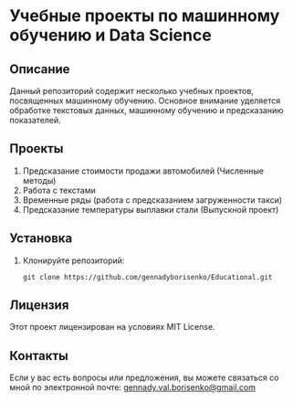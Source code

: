 # Учебные проекты по машинному обучению и Data Science

## Описание
Данный репозиторий содержит несколько учебных проектов, посвященных машинному обучению. Основное внимание уделяется обработке текстовых данных, машинному обучению и предсказанию показателей.

## Проекты
1. Предсказание стоимости продажи автомобилей (Численные методы)
2. Работа с текстами
3. Временные ряды (работа с предсказанием загруженности такси)
4. Предсказание температуры выплавки стали (Выпускной проект)

## Установка
1. Клонируйте репозиторий:
   ```
   git clone https://github.com/gennadyborisenko/Educational.git
   ```

## Лицензия
Этот проект лицензирован на условиях MIT License. 

## Контакты
Если у вас есть вопросы или предложения, вы можете связаться со мной по электронной почте: gennady.val.borisenko@gmail.com
